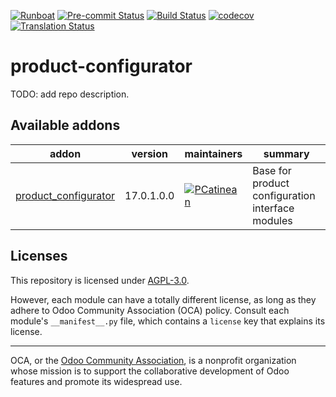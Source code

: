 
[![Runboat](https://img.shields.io/badge/runboat-Try%20me-875A7B.png)](https://runboat.odoo-community.org/builds?repo=OCA/product-configurator&target_branch=17.0)
[![Pre-commit Status](https://github.com/OCA/product-configurator/actions/workflows/pre-commit.yml/badge.svg?branch=17.0)](https://github.com/OCA/product-configurator/actions/workflows/pre-commit.yml?query=branch%3A17.0)
[![Build Status](https://github.com/OCA/product-configurator/actions/workflows/test.yml/badge.svg?branch=17.0)](https://github.com/OCA/product-configurator/actions/workflows/test.yml?query=branch%3A17.0)
[![codecov](https://codecov.io/gh/OCA/product-configurator/branch/17.0/graph/badge.svg)](https://codecov.io/gh/OCA/product-configurator)
[![Translation Status](https://translation.odoo-community.org/widgets/product-configurator-17-0/-/svg-badge.svg)](https://translation.odoo-community.org/engage/product-configurator-17-0/?utm_source=widget)

<!-- /!\ do not modify above this line -->

# product-configurator

TODO: add repo description.

<!-- /!\ do not modify below this line -->

<!-- prettier-ignore-start -->

[//]: # (addons)

Available addons
----------------
addon | version | maintainers | summary
--- | --- | --- | ---
[product_configurator](product_configurator/) | 17.0.1.0.0 | [![PCatinean](https://github.com/PCatinean.png?size=30px)](https://github.com/PCatinean) | Base for product configuration interface modules

[//]: # (end addons)

<!-- prettier-ignore-end -->

## Licenses

This repository is licensed under [AGPL-3.0](LICENSE).

However, each module can have a totally different license, as long as they adhere to Odoo Community Association (OCA)
policy. Consult each module's `__manifest__.py` file, which contains a `license` key
that explains its license.

----
OCA, or the [Odoo Community Association](http://odoo-community.org/), is a nonprofit
organization whose mission is to support the collaborative development of Odoo features
and promote its widespread use.
